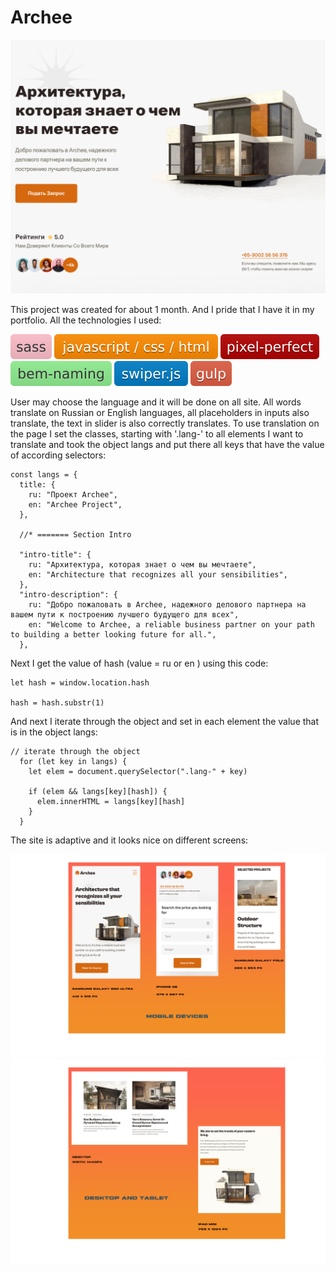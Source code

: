 # Archee

![css/html/javascript](https://github.com/DennyMaverick/Archee/raw/main/img-readme/archee.png)

<p>
  This project was created for about 1 month. And I pride that I have it in my portfolio. All the technologies I used:
</p>

![sass](https://github.com/DennyMaverick/Archee/raw/main/img-readme/bages/1.svg)
![css/html/javascript](https://github.com/DennyMaverick/Archee/raw/main/img-readme/bages/2.svg)
![pixel-perfect](https://github.com/DennyMaverick/Archee/raw/main/img-readme/bages/3.svg)
![bem-naming](https://github.com/DennyMaverick/Archee/raw/main/img-readme/bages/4.svg)
![swiper.js](https://github.com/DennyMaverick/Archee/raw/main/img-readme/bages/5.svg)
![gulp](https://github.com/DennyMaverick/Archee/raw/main/img-readme/bages/6.svg)

<p>
  User may choose the language and it will be done on all site. All words translate on Russian or English languages, all placeholders in inputs also translate, the text in slider is also correctly translates. To use translation on the page I set the classes, starting with '.lang-' to all elements I want to translate and took the object langs and put there all keys that have the value of according selectors: 
</p>  

```
const langs = {
  title: {
    ru: "Проект Archee",
    en: "Archee Project",
  },

  //* ======= Section Intro

  "intro-title": {
    ru: "Архитектура, которая знает о чем вы мечтаете",
    en: "Architecture that recognizes all your sensibilities",
  },
  "intro-description": {
    ru: "Добро пожаловать в Archee, надежного делового партнера на вашем пути к построению лучшего будущего для всех",
    en: "Welcome to Archee, a reliable business partner on your path to building a better looking future for all.",
  },
```

<p>
  Next I get the value of hash (value = ru or en ) using this code: 
</p>  

```
let hash = window.location.hash

hash = hash.substr(1)
```

<p>
  And next I iterate through the object and set in each element the value that is in the object langs:
</p>

```
// iterate through the object
  for (let key in langs) {
    let elem = document.querySelector(".lang-" + key)
    
    if (elem && langs[key][hash]) {
      elem.innerHTML = langs[key][hash]
    }
  }
```

<p>
  The site is adaptive and it looks nice on different screens: 
</p>  

![css/html/javascript](https://github.com/DennyMaverick/Archee/raw/main/img-readme/archee-mobile.png)
![css/html/javascript](https://github.com/DennyMaverick/Archee/raw/main/img-readme/archee-desktop.png)
